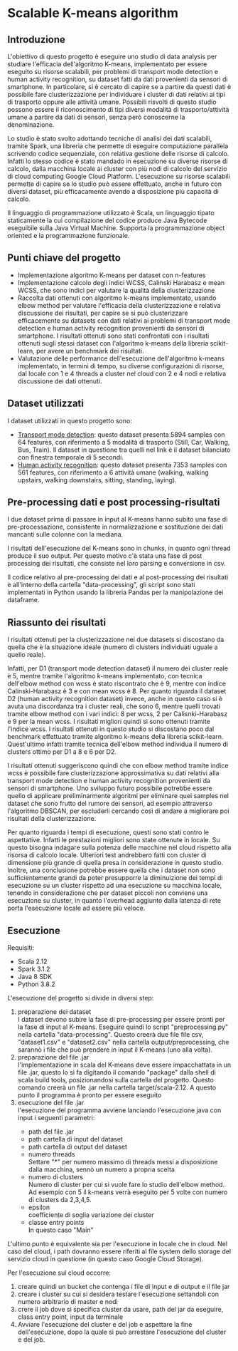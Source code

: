 # Scalable K-means algorithm 

## Introduzione
L'obiettivo di questo progetto è eseguire uno studio di data analysis per studiare l'efficacia dell'algoritmo K-means, implementato per essere eseguito su risorse scalabili, per problemi di transport mode detection e human activity recognition, su dataset fatti da dati provenienti da sensori di smartphone. 
In particolare, si è cercato di capire se a partire da questi dati è possibile fare clusterizzazione per individuare i cluster di dati relativi ai tipi di trasporto oppure alle attività umane.
Possibili risvolti di questo studio possono essere il riconoscimento di tipi diversi modalità di trasporto/attività umane a partire da dati di sensori, senza però conoscerne la denominazione. 

Lo studio è stato svolto adottando tecniche di analisi dei dati scalabili, tramite Spark, una libreria che permette di eseguire computazione parallela scrivendo codice sequenziale, con relativa gestione delle risorse di calcolo. Infatti lo stesso codice è stato mandado in esecuzione su diverse risorse di calcolo, dalla macchina locale ai cluster con più nodi di calcolo del servizio di cloud computing Google Cloud Platform. 
L'esecuzione su risorse scalabili permette di capire se lo studio può essere effettuato, anche in futuro con diversi dataset, più efficacamente avendo a disposizione più capacità di calcolo.

Il linguaggio di programmazione utilizzato è Scala, un linguaggio tipato staticamente la cui compilazione del codice produce Java Bytecode eseguibile sulla Java Virtual Machine. Supporta la programmazione object oriented e la programmazione funzionale.


## Punti chiave del progetto
<ul>
  <li> Implementazione algoritmo K-means per dataset con n-features</li>
  <li> Implementazione calcolo degli indici WCSS, Calinski Harabasz e mean WCSS, che sono indici per valutare la qualità della clusterizzazione</li>
  <li> Raccolta dati ottenuti con algoritmo k-means implementato, usando elbow method per valutare l'efficacia della clusterizzazione e relativa discussione dei risultati, per capire se si può clusterizzare efficacemente su datasets con dati relativi ai problemi di transport mode detection e human activity recognition provenienti da sensori di smartphone. I risultati ottenuti sono stati confrontati con i risultati ottenuti sugli stessi dataset con l'algoritmo k-means della libreria scikit-learn, per avere un benchmark dei risultati. </li>
  <li> Valutazione delle performance dell'esecuzione dell'algoritmo k-means implementato, in termini di tempo, su diverse configurazioni di risorse, dal locale con 1 e 4 threads a cluster nel cloud con 2 e 4 nodi e relativa discussione dei dati ottenuti.
</ul>

## Dataset utilizzati
I dataset utilizzati in questo progetto sono:
<ul>
  <li><a href="http://cs.unibo.it/projects/us-tm2017/download.html">Transport mode detection</a>: questo dataset presenta 5894 samples con 64 features, con riferimento a 5 modalità di trasporto (Still, Car, Walking, Bus, Train). Il dataset in questione tra quelli nel link è il dataset bilanciato con finestra temporale di 5 secondi.
  <li><a href="https://www.kaggle.com/datasets/uciml/human-activity-recognition-with-smartphones">Human activity recognition</a>: questo dataset presenta 7353 samples con 561 features, con riferimento a 6 attività umane (walking, walking upstairs, walking downstairs, sitting, standing, laying).
</li>
</ul>

## Pre-processing dati e post processing-risultati
I due dataset prima di passare in input al K-means hanno subito una fase di pre-processazione, consistente in normalizzazione e sostituzione dei dati mancanti sulle colonne con la mediana.

I risultati dell'esecuzione del K-means sono in chunks, in quanto ogni thread produce il suo output. Per questo motivo c'è stata una fase di post processing dei risultati, che consiste nel loro parsing e conversione in csv.

Il codice relativo al pre-processing dei dati e al post-processing dei risultati è all'interno della cartella "data-processing", gli script sono stati implementati in Python usando la libreria Pandas per la manipolazione dei dataframe.

## Riassunto dei risultati

I risultati ottenuti per la clusterizzazione nei due datasets si discostano da quella che è la situazione ideale (numero di clusters individuati uguale a quello reale).

Infatti, per D1 (transport mode detection dataset) il numero dei cluster reale è 5, mentre tramite l'algoritmo k-means implementato, con tecnica dell'elbow method con wcss è stato riscontrato che è 9, mentre con indice Calinski-Harabasz è 3 e con mean wcss è 8. Per quanto riguarda il dataset D2 (human activity recognition dataset) invece, anche in questo caso si è avuta una discordanza tra i cluster reali, che sono 6, mentre quelli trovati tramite elbow method con i vari indici: 8 per wcss, 2 per Calisnki-Harabasz e 9 per la mean wcss. I risultati migliori quindi si sono ottenuti tramite l'indice wcss.
I risultati ottenuti in questo studio si discostano poco dal benchmark effettuato tramite algoritmo k-means della libreria scikit-learn. Quest'ultimo infatti tramite tecnica dell'elbow method individua il numero di clusters ottimo per D1 a 8 e 6 per D2.

I risultati ottenuti suggeriscono quindi che con elbow method tramite indice wcss è possibile fare clusterizzazione approssimativa su dati relativi alla transport mode detection e human activity recognition provenienti da sensori di smartphone. Uno sviluppo futuro possibile potrebbe essere quello di applicare preliminarmente algoritmi per eliminare quei samples nel dataset che sono frutto del rumore dei sensori, ad esempio attraverso l'algoritmo DBSCAN, per escluderli cercando così di andare a migliorare poi risultati della clusterizzazione.

Per quanto riguarda i tempi di esecuzione, questi sono stati contro le aspettative. Infatti le prestazioni migliori sono state ottenute in locale. Su questo bisogna indagare sulla potenza delle macchine nel cloud rispetto alla risorsa di calcolo locale. Ulteriori test andrebbero fatti con cluster di dimensione più grande di quella presa in considerazione in questo studio. Inoltre, una conclusione potrebbe essere quella che i dataset non sono sufficientemente grandi da poter presupporre la diminuizione dei tempi di esecuzione su un cluster rispetto ad una esecuzione su macchina locale, tenendo in considerazione che per dataset piccoli non conviene una esecuzione su cluster, in quanto l'overhead aggiunto dalla latenza di rete porta l'esecuzione locale ad essere più veloce.

## Esecuzione

Requisiti:
<ul>
  <li>Scala 2.12</li>
    <li>Spark 3.1.2</li>
  <li>Java 8 SDK </li>
  <li>Python 3.8.2</li>
</ul>

L'esecuzione del progetto si divide in diversi step:
<ol>
  <li>preparazione dei dataset</li>
  I dataset devono subire la fase di pre-processing per essere pronti per la fase di input al K-means. Eseguire quindi lo script "preprocessing.py" nella cartella "data-processing". Questo creerà due file file csv, "dataset1.csv" e "dataset2.csv" nella cartella output/preprocessing, che sarannò i file che può prendere in input il K-means (uno alla volta).
  <li>preparazione del file .jar</li>
  l'implementazione in scala del K-means deve essere impacchattata in un file .jar, questo lo si fa digitando il comando "package" dalla shell di scala build tools, posizionandosi sulla cartella del progetto. Questo comando creerà un file .jar nella cartella target/scala-2.12. A questo punto il programma è pronto per essere eseguito
  <li>esecuzione del file .jar</li> l'esecuzione del programma avviene lanciando l'esecuzione java con input i seguenti parametri:
  <ul>
    <li>path del file .jar</li>
    <li> path cartella di input del dataset</li>
    <li>path cartella di output del dataset</li>
    <li>numero threads</li> Settare "*" per numero massimo di threads messi a disposizione dalla macchina, sennò un numero a propria scelta
    <li>numero di clusters</li> Numero di cluster per cui si vuole fare lo studio dell'elbow method. Ad esempio con 5 il k-means verrà eseguito per 5 volte con numero di clusters da 2,3,4,5.
    <li>epsilon</li> coefficiente di soglia variazione dei cluster
    <li>classe entry points</li> In questo caso "Main"
  </ul>
  </ol>
  
L'ultimo punto è equivalente sia per l'esecuzione in locale che in cloud. Nel caso del cloud, i path dovranno essere riferiti al file system dello storage del servizio cloud in questione (in questo caso Google Cloud Storage).

Per l'esecuzione sul cloud occorre:
<ol>
  <li>
    creare quindi un bucket che contenga i file di input e di output e il file jar
  </li>
    <li>
    creare i cluster su cui si desidera testare l'esecuzione settandoli con numero arbitrario di master e nodi
  </li>
      <li>
     crere il job dove si specifica cluster da usare, path del jar da eseguire, class entry point, input da terminale
  </li>
  <li>
    Avviare l'esecuzione del cluster e del job e aspettare la fine dell'esecuzione, dopo la quale si può arrestare l'esecuzione del cluster e del job.
  </li>
</ol>

